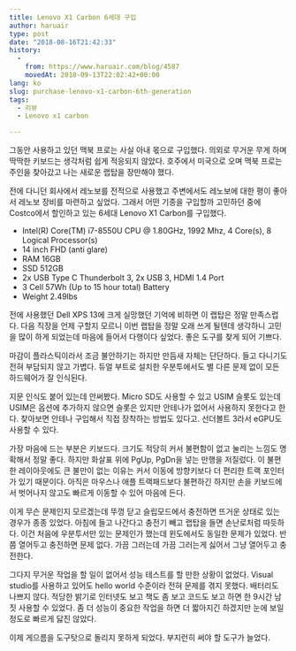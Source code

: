 ```yaml
---
title: Lenovo X1 Carbon 6세대 구입
author: haruair
type: post
date: "2018-08-16T21:42:33"
history:
  - 
    from: https://www.haruair.com/blog/4587
    movedAt: 2018-09-13T22:02:42+00:00
lang: ko
slug: purchase-lenovo-x1-carbon-6th-generation
tags:
  - 리뷰
  - Lenovo x1 carbon

---
```

그동안 사용하고 있던 맥북 프로는 사실 아내 몫으로 구입했다. 의외로 무거운 무게 하며 딱딱한 키보드는 생각처럼 쉽게 적응되지 않았다. 호주에서 미국으로 오며 맥북 프로는 주인을 찾아갔고 나는 새로운 랩탑을 장만해야 했다.

전에 다니던 회사에서 레노보를 전적으로 사용했고 주변에서도 레노보에 대한 평이 좋아서 레노보 장비를 마련하고 싶었다. 그래서 어떤 기종을 구입할까 고민하던 중에 Costco에서 할인하고 있는 6세대 Lenovo X1 Carbon를 구입했다.

  * Intel(R) Core(TM) i7-8550U CPU @ 1.80GHz, 1992 Mhz, 4 Core(s), 8 Logical Processor(s)
  * 14 inch FHD (anti glare)
  * RAM 16GB
  * SSD 512GB
  * 2x USB Type C Thunderbolt 3, 2x USB 3, HDMI 1.4 Port
  * 3 Cell 57Wh (Up to 15 hour total) Battery
  * Weight 2.49lbs

전에 사용했던 Dell XPS 13에 크게 실망했던 기억에 비하면 이 랩탑은 정말 만족스럽다. 다음 직장을 언제 구할지 모르니 이번 랩탑을 정말 오래 쓰게 될텐데 생각하니 고민을 많이 하게 되었는데 마음에 들어서 다행이다 싶었다. 좋은 도구를 찾게 되어 기쁘다.

마감이 플라스틱이라서 조금 불안하기는 하지만 만듬새 자체는 단단하다. 들고 다니기도 전혀 부담되지 않고 가볍다. 듀얼 부트로 설치한 우분투에서도 별 다른 문제 없이 모든 하드웨어가 잘 인식된다.

지문 인식도 붙어 있는데 안써봤다. Micro SD도 사용할 수 있고 USIM 슬롯도 있는데 USIM은 옵션에 추가하지 않으면 슬롯은 있지만 안테나가 없어서 사용하지 못한다고 한다. 찾아보면 안테나 구입해서 직접 장착하는 방법도 있다고. 선더볼트 3라서 eGPU도 사용할 수 있다.

가장 마음에 드는 부분은 키보드다. 크기도 적당히 커서 불편함이 없고 눌리는 느낌도 명확해서 정말 좋다. 하지만 화살표 위에 PgUp, PgDn을 넣는 만행을 저질렀다. 이 불편한 레이아웃에도 큰 불만이 없는 이유는 커서 이동에 방향키보다 더 편리한 트랙 포인터가 있기 때문이다. 아직은 마우스나 애플 트랙패드보다 불편하긴 하지만 손을 키보드에서 벗어나지 않고도 빠르게 이동할 수 있어 마음에 든다.

이게 무슨 문제인지 모르겠는데 뚜껑 닫고 슬립모드에서 충전하면 뜨거운 상태로 있는 경우가 종종 있었다. 아침에 들고 나간다고 충전기 빼고 랩탑을 들면 손난로처럼 따듯하다. 이건 처음에 우분투서만 있는 문제인가 했는데 윈도에서도 동일한 문제가 있었다. 반 쯤 열어두고 충전하면 문제 없다. 가끔 그러는데 가끔 그러는게 싫어서 그냥 열어두고 충전한다.

그다지 무거운 작업을 할 일이 없어서 성능 테스트를 할 만한 상황이 없었다. Visual studio를 사용하고 있어도 hello world 수준이라 전혀 문제를 겪지 못했다. 배터리도 나쁘지 않다. 적당한 밝기로 인터넷도 보고 책도 좀 보고 코드도 보고 하면 한 9시간 남짓 사용할 수 있었다. 좀 더 성능이 중요한 작업을 하면 더 짧아지긴 하겠지만 눈에 보일 정도로 빠르게 닳진 않았다.

이제 게으름을 도구탓으로 돌리지 못하게 되었다. 부지런히 써야 할 도구가 늘었다.